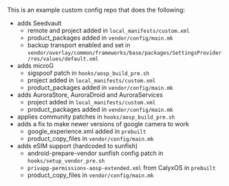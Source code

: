 This is an example custom config repo that does the following:
* adds Seedvault
  * remote and project added in `local_manifests/custom.xml`
  * product_packages added in `vendor/config/main.mk`
  * backup transport enabled and set in `vendor/overlay/common/frameworks/base/packages/SettingsProvider/res/values/default.xml`
* adds microG 
  * sigspoof patch in `hooks/aosp_build_pre.sh`
  * project added in `local_manifests/custom.xml`
  * product_packages added in `vendor/config/main.mk`
* adds AuroraStore, AuroraDroid and AuroraServices 
  * project added in `local_manifests/custom.xml`
  * product_packages added in `vendor/config/main.mk`
* applies community patches in `hooks/aosp_build_pre.sh`
* adds a fix to make newer versions of google camera to work
  * google_experience.xml added in `prebuilt`
  * product_copy_files in `vendor/config/main.mk`
* adds eSIM support (hardcoded to sunfish)
  * android-prepare-vendor sunfish config patch in `hooks/setup_vendor_pre.sh`
  * `privapp-permissions-aosp-extended.xml` from CalyxOS in `prebuilt`
  * product_copy_files in `vendor/config/main.mk`
